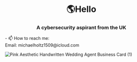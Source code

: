 <h1 align="center">🌎Hello</h1>
<h3 align="center">A cybersecurity aspirant from the UK</h3>
- 📫 How to reach me: <Br>
  Email: michaelholtz1509@icloud.com

![Pink Aesthetic Handwritten Wedding Agent Business Card (1)](https://github.com/mholtz15/mholtz15/assets/157908872/70722121-0e6a-45ac-a18e-e70a14f3b200)




<!---
mholtz15/mholtz15 is a ✨ special ✨ repository because its `README.md` (this file) appears on your GitHub profile.
You can click the Preview link to take a look at your changes.
--->

